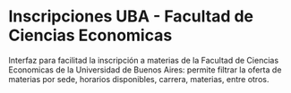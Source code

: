 # Inscripciones UBA - Facultad de Ciencias Economicas

Interfaz para facilitad la inscripción a materias de la Facultad de Ciencias Economicas de la Universidad de Buenos Aires: permite filtrar la oferta de materias por sede, horarios disponibles, carrera, materias, entre otros.